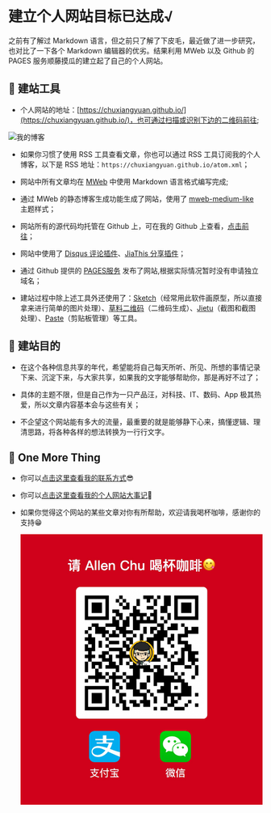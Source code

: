 # 建立个人网站目标已达成√
之前有了解过 Markdown 语言，但之前只了解了下皮毛，最近做了进一步研究，也对比了一下各个 Markdown 编辑器的优劣。结果利用 MWeb 以及 Github 的 PAGES 服务顺藤摸瓜的建立起了自己的个人网站。

## 💪 建站工具
- 个人网站的地址：[https://chuxiangyuan.github.io/](https://chuxiangyuan.github.io/)，也可通过扫描或识别下边的二维码前往;

![我的博客](http://o6lwrrweh.bkt.clouddn.com/2016-05-13-我的博客.jpg)

- 如果你习惯了使用 RSS 工具查看文章，你也可以通过 RSS 工具订阅我的个人博客，以下是 RSS 地址：`https://chuxiangyuan.github.io/atom.xml`；

- 网站中所有文章均在 [MWeb](http://zh.mweb.im) 中使用 Markdown 语言格式编写完成;

- 通过 MWeb 的静态博客生成功能生成了网站，使用了 [mweb-medium-like](https://github.com/oulvhai/mweb-medium-like) 主题样式；

- 网站所有的源代码均托管在 Github 上，可在我的 Github 上查看，[点击前往](https://github.com/ChuXiangyuan/chuxiangyuan.github.io)；

- 网站中使用了 [Disqus 评论插件](https://disqus.com)、[JiaThis 分享插件](http://www.jiathis.com)；

- 通过 Github 提供的 [PAGES服务](https://pages.github.com) 发布了网站,根据实际情况暂时没有申请独立域名；

- 建站过程中除上述工具外还使用了：[Sketch](http://www.sketchapp.com)（经常用此软件画原型，所以直接拿来进行简单的图片处理）、[草料二维码](http://cli.im/)（二维码生成）、[Jietu](https://itunes.apple.com/cn/app/jie-tu-jietu/id1059334054?mt=12)（截图和截图处理）、[Paste](http://pasteapp.me)（剪贴板管理）等工具。

## 🙌 建站目的
- 在这个各种信息共享的年代，希望能将自己每天所听、所见、所想的事情记录下来、沉淀下来，与大家共享，如果我的文字能够帮助你，那是再好不过了；

- 具体的主题不限，但是自己作为一只产品汪，对科技、IT、数码、App 极其热爱，所以文章内容基本会与这些有关；

- 不企望这个网站能有多大的流量，最重要的就是能够静下心来，搞懂逻辑、理清思路，将各种各样的想法转换为一行行文字。

## 🙏 One More Thing
- 你可以[点击这里查看我的联系方式](https://chuxiangyuan.github.io/about.html)😎

- 你可以[点击这里查看我的个人网站大事记](https://chuxiangyuan.github.io/15105083511786.html)🧐

- 如果你觉得这个网站的某些文章对你有所帮助，欢迎请我喝杯咖啡，感谢你的支持😁

    ![](media/14625521742746/15088240400740.jpg)

